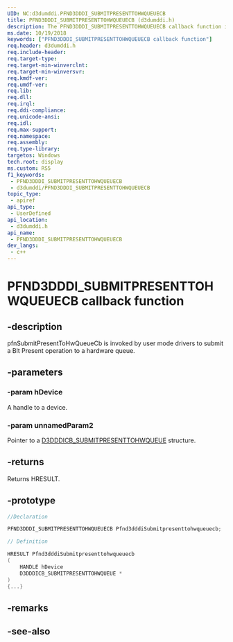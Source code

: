 ```yaml
---
UID: NC:d3dumddi.PFND3DDDI_SUBMITPRESENTTOHWQUEUECB
title: PFND3DDDI_SUBMITPRESENTTOHWQUEUECB (d3dumddi.h)
description: The PFND3DDDI_SUBMITPRESENTTOHWQUEUECB callback function is invoked by user mode drivers  to submit a Blt Present operation to a hardware queue.
ms.date: 10/19/2018
keywords: ["PFND3DDDI_SUBMITPRESENTTOHWQUEUECB callback function"]
req.header: d3dumddi.h
req.include-header: 
req.target-type: 
req.target-min-winverclnt: 
req.target-min-winversvr: 
req.kmdf-ver: 
req.umdf-ver: 
req.lib: 
req.dll: 
req.irql: 
req.ddi-compliance: 
req.unicode-ansi: 
req.idl: 
req.max-support: 
req.namespace: 
req.assembly: 
req.type-library: 
targetos: Windows
tech.root: display
ms.custom: RS5
f1_keywords:
 - PFND3DDDI_SUBMITPRESENTTOHWQUEUECB
 - d3dumddi/PFND3DDDI_SUBMITPRESENTTOHWQUEUECB
topic_type:
 - apiref
api_type:
 - UserDefined
api_location:
 - d3dumddi.h
api_name:
 - PFND3DDDI_SUBMITPRESENTTOHWQUEUECB
dev_langs:
 - c++
---
```


# PFND3DDDI_SUBMITPRESENTTOHWQUEUECB callback function


## -description

pfnSubmitPresentToHwQueueCb is invoked by user mode drivers to submit a Blt Present operation to a hardware queue.

## -parameters

### -param hDevice

A handle to a device.

### -param unnamedParam2

Pointer to a [D3DDDICB_SUBMITPRESENTTOHWQUEUE](ns-d3dumddi-_d3dddicb_submitpresenttohwqueue.md) structure.

## -returns

Returns HRESULT.

## -prototype

```cpp
//Declaration

PFND3DDDI_SUBMITPRESENTTOHWQUEUECB Pfnd3dddiSubmitpresenttohwqueuecb; 

// Definition

HRESULT Pfnd3dddiSubmitpresenttohwqueuecb 
(
	HANDLE hDevice
	D3DDDICB_SUBMITPRESENTTOHWQUEUE *
)
{...}

```

## -remarks

## -see-also


